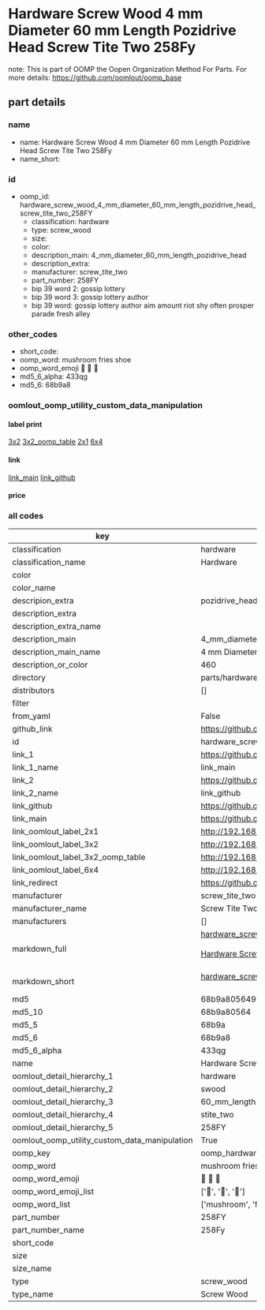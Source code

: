 # Hardware Screw Wood 4 mm Diameter 60 mm Length Pozidrive Head Screw Tite Two 258Fy  

note: This is part of OOMP the Oopen Organization Method For Parts. For more details: https://github.com/oomlout/oomp_base

##  part details
  







### name
* name: Hardware Screw Wood 4 mm Diameter 60 mm Length Pozidrive Head Screw Tite Two 258Fy
* name_short: 
### id
* oomp_id: hardware_screw_wood_4_mm_diameter_60_mm_length_pozidrive_head_screw_tite_two_258FY
  * classification: hardware
  * type: screw_wood
  * size: 
  * color: 
  * description_main: 4_mm_diameter_60_mm_length_pozidrive_head
  * description_extra: 
  * manufacturer: screw_tite_two
  * part_number: 258FY
  * bip 39 word 2: gossip lottery
  * bip 39 word 3: gossip lottery author
  * bip 39 word: gossip lottery author aim amount riot shy often prosper parade fresh alley

### other_codes
* short_code: 
* oomp_word: mushroom fries shoe
* oomp_word_emoji :mushroom: :fries: :shoe:
* md5_6_alpha: 433qg
* md5_6: 68b9a8






### oomlout_oomp_utility_custom_data_manipulation
#### label print
[3x2](http://192.168.1.245:1112/?label=oomp%20433qg)
[3x2_oomp_table](http://192.168.1.108:1112/?label=oomp%20433qg)
[2x1](http://192.168.1.242:1112/?label=oomp%20433qg)
[6x4](http://192.168.1.55:1112/?label=oomp%20433qg)    

#### link

[link_main](https://github.com/oomlout/oomlout_oomp_version_1_messy/tree/main/parts/hardware_screw_wood_4_mm_diameter_60_mm_length_pozidrive_head_screw_tite_two_258FY) [link_github](https://github.com/oomlout/oomlout_oomp_version_1_messy/tree/main/parts/hardware_screw_wood_4_mm_diameter_60_mm_length_pozidrive_head_screw_tite_two_258FY)                             

#### price







### all codes 
| key | value |  
| --- | --- |  
| classification | hardware |  
| classification_name | Hardware |  
| color |  |  
| color_name |  |  
| descripion_extra | pozidrive_head |  
| description_extra |  |  
| description_extra_name |  |  
| description_main | 4_mm_diameter_60_mm_length_pozidrive_head |  
| description_main_name | 4 mm Diameter 60 mm Length Pozidrive Head |  
| description_or_color | 460 |  
| directory | parts/hardware_screw_wood_4_mm_diameter_60_mm_length_pozidrive_head_screw_tite_two_258FY |  
| distributors | [] |  
| filter |  |  
| from_yaml | False |  
| github_link | https://github.com/oomlout/oomlout_oomp_part_src/tree/main/parts/hardware_screw_wood_4_mm_diameter_60_mm_length_pozidrive_head_screw_tite_two_258FY |  
| id | hardware_screw_wood_4_mm_diameter_60_mm_length_pozidrive_head_screw_tite_two_258FY |  
| link_1 | https://github.com/oomlout/oomlout_oomp_version_1_messy/tree/main/parts/hardware_screw_wood_4_mm_diameter_60_mm_length_pozidrive_head_screw_tite_two_258FY |  
| link_1_name | link_main |  
| link_2 | https://github.com/oomlout/oomlout_oomp_version_1_messy/tree/main/parts/hardware_screw_wood_4_mm_diameter_60_mm_length_pozidrive_head_screw_tite_two_258FY |  
| link_2_name | link_github |  
| link_github | https://github.com/oomlout/oomlout_oomp_version_1_messy/tree/main/parts/hardware_screw_wood_4_mm_diameter_60_mm_length_pozidrive_head_screw_tite_two_258FY |  
| link_main | https://github.com/oomlout/oomlout_oomp_version_1_messy/tree/main/parts/hardware_screw_wood_4_mm_diameter_60_mm_length_pozidrive_head_screw_tite_two_258FY |  
| link_oomlout_label_2x1 | http://192.168.1.242:1112/?label=oomp%20433qg |  
| link_oomlout_label_3x2 | http://192.168.1.245:1112/?label=oomp%20433qg |  
| link_oomlout_label_3x2_oomp_table | http://192.168.1.108:1112/?label=oomp%20433qg |  
| link_oomlout_label_6x4 | http://192.168.1.55:1112/?label=oomp%20433qg |  
| link_redirect | https://github.com/oomlout/oomlout_oomp_version_1_messy/tree/main/parts/hardware_screw_wood_4_mm_diameter_60_mm_length_pozidrive_head_screw_tite_two_258FY |  
| manufacturer | screw_tite_two |  
| manufacturer_name | Screw Tite Two |  
| manufacturers | [] |  
| markdown_full | [hardware_screw_wood_4_mm_diameter_60_mm_length_pozidrive_head_screw_tite_two_258FY](none)<br>[](none)<br>[Hardware Screw Wood 4 Mm Diameter 60 Mm Length Pozidrive Head Screw Tite Two 258Fy](none)<br><br> |  
| markdown_short | [hardware_screw_wood_4_mm_diameter_60_mm_length_pozidrive_head_screw_tite_two_258FY](none)<br><br> |  
| md5 | 68b9a8056499b8f2e88400541ee10327 |  
| md5_10 | 68b9a80564 |  
| md5_5 | 68b9a |  
| md5_6 | 68b9a8 |  
| md5_6_alpha | 433qg |  
| name | Hardware Screw Wood 4 mm Diameter 60 mm Length Pozidrive Head Screw Tite Two 258Fy |  
| oomlout_detail_hierarchy_1 | hardware |  
| oomlout_detail_hierarchy_2 | swood |  
| oomlout_detail_hierarchy_3 | 60_mm_length |  
| oomlout_detail_hierarchy_4 | stite_two |  
| oomlout_detail_hierarchy_5 | 258FY |  
| oomlout_oomp_utility_custom_data_manipulation | True |  
| oomp_key | oomp_hardware_screw_wood_4_mm_diameter_60_mm_length_pozidrive_head_screw_tite_two_258FY |  
| oomp_word | mushroom fries shoe |  
| oomp_word_emoji | :mushroom: :fries: :shoe: |  
| oomp_word_emoji_list | [':mushroom:', ':fries:', ':shoe:'] |  
| oomp_word_list | ['mushroom', 'fries', 'shoe'] |  
| part_number | 258FY |  
| part_number_name | 258Fy |  
| short_code |  |  
| size |  |  
| size_name |  |  
| type | screw_wood |  
| type_name | Screw Wood |  
